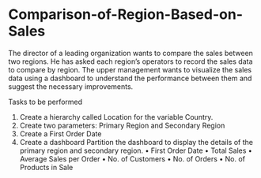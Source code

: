 # Comparison-of-Region-Based-on-Sales
The director of a leading organization wants to compare the sales between two regions. He has asked each region’s operators to record the sales data to compare by region. The upper management wants to visualize the sales data using a dashboard to understand the performance between them and suggest the necessary improvements.

Tasks to be performed
1. Create a hierarchy called Location for the variable Country.
2. Create two parameters: Primary Region and Secondary Region
3. Create a First Order Date
4. Create a dashboard
Partition the dashboard to display the details of the primary region and
secondary region.
• First Order Date
• Total Sales
• Average Sales per Order
• No. of Customers
• No. of Orders
• No. of Products in Sale
